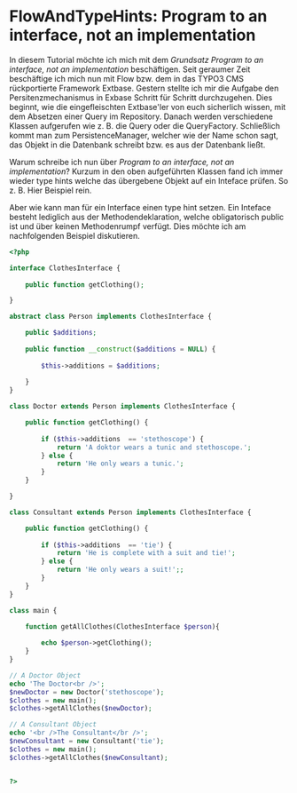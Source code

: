 FlowAndTypeHints: Program to an interface, not an implementation
================================================================
In diesem Tutorial möchte ich mich mit dem <i>Grundsatz Program to an interface, not an implementation</i> beschäftigen.
Seit geraumer Zeit beschäftige ich mich nun mit Flow bzw. dem in das TYPO3 CMS rückportierte Framework Extbase. Gestern stellte ich mir die Aufgabe den Persitenzmechanismus in Exbase Schritt für Schritt durchzugehen. Dies beginnt, wie die eingefleischten Extbase'ler von euch sicherlich wissen, mit dem Absetzen einer Query im <Model>Repository. Danach werden verschiedene Klassen aufgerufen wie z. B. die Query oder die QueryFactory. Schließlich kommt man zum PersistenceManager, welcher wie der Name schon sagt, das Objekt in die Datenbank schreibt bzw. es aus der Datenbank ließt.

Warum schreibe ich nun über <i>Program to an interface, not an implementation</i>? Kurzum in den oben aufgeführten Klassen fand ich immer wieder type hints welche das übergebene Objekt auf ein Inteface prüfen. So z. B. Hier Beispiel rein.

Aber wie kann man für ein Interface einen type hint setzen. Ein Inteface besteht lediglich aus der Methodendeklaration, welche obligatorisch public ist und über keinen Methodenrumpf verfügt. Dies möchte ich am nachfolgenden Beispiel diskutieren.


```php
<?php

interface ClothesInterface {
	
	public function getClothing();

}

abstract class Person implements ClothesInterface {

	public $additions;
	
	public function __construct($additions = NULL) {
	
		$this->additions = $additions;
	
	}
}

class Doctor extends Person implements ClothesInterface {	

	public function getClothing() {
		
		if ($this->additions  == 'stethoscope') {
			return 'A doktor wears a tunic and stethoscope.';
		} else {
			return 'He only wears a tunic.';
		}	
	}

}

class Consultant extends Person implements ClothesInterface {

	public function getClothing() {
		
		if ($this->additions  == 'tie') {
			return 'He is complete with a suit and tie!';
		} else {
			return 'He only wears a suit!';;
		}
	}
}

class main {

	function getAllClothes(ClothesInterface $person){
	
		echo $person->getClothing();
	}
}

// A Doctor Object
echo 'The Doctor<br />';
$newDoctor = new Doctor('stethoscope');
$clothes = new main();
$clothes->getAllClothes($newDoctor);

// A Consultant Object
echo '<br />The Consultant</br />';
$newConsultant = new Consultant('tie');
$clothes = new main();
$clothes->getAllClothes($newConsultant);


?>
```
